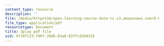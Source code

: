 ```yaml
---
content_type: resource
description: ''
file: /media/https%3A/open-learning-course-data-rc.s3.amazonaws.com/9-00sc-introduction-to-psychology-fall-2011/9739f133f90720db83a683ffcd2b831b_bihrpOS0qtY.pdf
file_type: application/pdf
resourcetype: Document
title: 3play pdf file
uid: 9739f133-f907-20db-83a6-83ffcd2b831b
---
```

